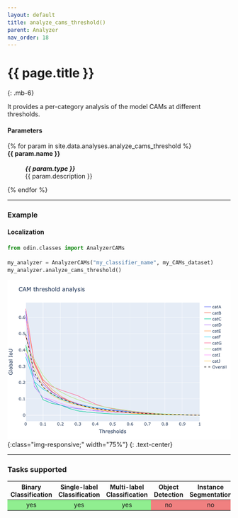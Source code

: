 ```yaml
---
layout: default
title: analyze_cams_threshold()
parent: Analyzer
nav_order: 18
---
```


# {{ page.title }}
{: .mb-6}

It provides a per-category analysis of the model CAMs at different thresholds.


#### Parameters
<dl>
  {% for param in site.data.analyses.analyze_cams_threshold %}

  <dt><strong>{{ param.name }}</strong></dt>
  <dd><br><b><i>{{ param.type }}</i></b></dd><dd>{{ param.description }}</dd>

  {% endfor %}
</dl>

<hr>

### Example
#### Localization
```py
from odin.classes import AnalyzerCAMs

my_analyzer = AnalyzerCAMs("my_classifier_name", my_CAMs_dataset)
my_analyzer.analyze_cams_threshold()
```

![analyze_cams_output](../img/analyzer/cam_analysis.png){:class="img-responsive;" width="75%"}
{: .text-center}

<hr>

### Tasks supported
<table>
  <thead>
    <tr class="header">
      <th>Binary Classification</th>
      <th>Single-label Classification</th>
      <th>Multi-label Classification</th>
      <th>Object Detection</th>
      <th>Instance Segmentation</th>
    </tr>
  </thead>
  <tbody>
    <tr style="text-align:center;">
      <td style="background:lightgreen;">yes</td>
      <td style="background:lightgreen;">yes</td>
      <td style="background:lightgreen;">yes</td>
      <td style="background:lightcoral;">no</td>
      <td style="background:lightcoral;">no</td>
    </tr>
  </tbody>
</table>
